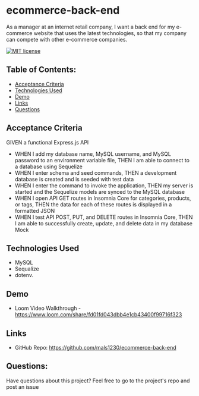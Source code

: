 # ecommerce-back-end

As a manager at an internet retail company, I want a back end for my e-commerce website that uses the latest technologies, so that my company can compete with other e-commerce companies.

[![MIT license](https://img.shields.io/badge/License-MIT-green.svg)](https://lbesson.mit-license.org/)
## Table of Contents:
- [Acceptance Criteria](#acceptance-criteria)
- [Technologies Used](#technologies-used)
- [Demo](#demo)
- [Links](#links)
- [Questions](#questions)

## Acceptance Criteria 
GIVEN a functional Express.js API
- WHEN I add my database name, MySQL username, and MySQL password to an environment variable file, THEN I am able to connect to a database using Sequelize
- WHEN I enter schema and seed commands, THEN a development database is created and is seeded with test data
- WHEN I enter the command to invoke the application, THEN my server is started and the Sequelize models are synced to the MySQL database
- WHEN I open API GET routes in Insomnia Core for categories, products, or tags, THEN the data for each of these routes is displayed in a formatted JSON
- WHEN I test API POST, PUT, and DELETE routes in Insomnia Core, THEN I am able to successfully create, update, and delete data in my database
Mock

## Technologies Used
- MySQL
- Sequalize
- dotenv.

## Demo
- Loom Video Walkthrough - https://www.loom.com/share/fd01fd043dbb4e1cb43400f99716f323

## Links
- GitHub Repo: https://github.com/mals1230/ecommerce-back-end

## Questions:
Have questions about this project? Feel free to go to the project's repo and post an issue